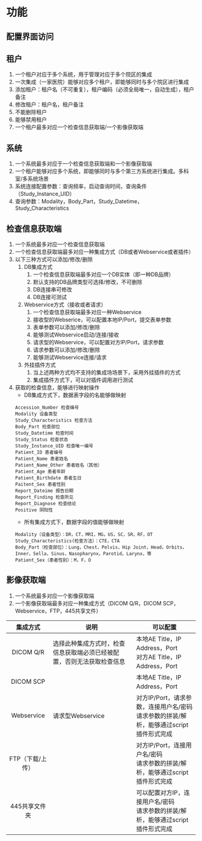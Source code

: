 # 功能

## 配置界面访问
## 租户
1. 一个租户对应于多个系统，用于管理对应于多个院区的集成
1. 一次集成（一家医院）能够对应多个租户，即能够同时与多个院区进行集成
1. 添加租户：租户名（不可重复），租户编码（必须全局唯一，自动生成），租户备注
1. 修改租户：租户名，租户备注
1. 不能删除租户
1. 能够禁用租户
1. 一个租户最多对应一个检查信息获取端/一个影像获取端

## 系统
1. 一个系统最多对应于一个检查信息获取端和一个影像获取端
1. 一个租户能够对应多个系统，即能够同时与多个第三方系统进行集成。多科室/多系统场景
1. 系统连接配置参数：查询频率，启动查询时间，查询条件（Study_Instance_UID）
1. 查询参数：Modality，Body_Part，Study_Datetime，Study_Characteristics

## 检查信息获取端
1. 一个系统最多对应一个检查信息获取端
1. 一个检查信息获取端最多对应一种集成方式（DB或者Webservice或者插件）
1. 以下三种方式可以添加/修改/删除
    1. DB集成方式
        1. 一个检查信息获取端最多对应一个DB实体（即一种DB品牌）
        1. 默认支持的DB品牌类型可选择/修改，不可删除
        1. DB连接串可修改
        1. DB连接可测试
    1. Webservice方式（接收或者请求）
        1. 一个检查信息获取端最多对应一种Webservice
        1. 接收型的Webserice，可以配置本地IP/Port，提交表单参数
        1. 表单参数可以添加/修改/删除
        1. 能够测试Webservice启动/连接/接收
        1. 请求型的Webservice，可以配置对方IP/Port，请求参数
        1. 请求参数可以添加/修改/删除
        1. 能够测试Webservice连接/请求
    1. 外挂插件方式
        1. 当上述两种方式均不支持的集成场场景下，采用外挂插件的方式
        1. 集成插件方式下，可以对插件调用进行测试
1. 获取的检查信息，能够进行映射操作
    * DB集成方式下，数据表字段的名能够做映射
    ```
    Accession_Number 检查编号
    Modality 设备类型
    Study_Characteristics 检查方法
    Body_Part 检查部位
    Study_Datetime 检查时间
    Study_Status 检查状态
    Study_Instance_UID 检查唯一编号
    Patient_ID 患者编号
    Patient_Name 患者姓名
    Patient_Name_Other 患者姓名（其他）
    Patient_Age 患者年龄
    Patient_Birthdate 患者生日
    Paitent_Sex 患者性别
    Report_Dateime 报告日期
    Report_Finding 检查所见
    Report_Diagnose 检查结论
    Positive 阴阳性
    ```
    * 所有集成方式下，数据字段的值能够做映射
    ```
    Modality（设备类型）：DR，CT，MRI，MG，US，SC，SR，RF，OT
    Study_Characteristics(检查方法）：CTE，CTA
    Body_Part（检查部位）：Lung，Chest，Pelvis，Hip Joint，Head，Orbits，Inner，Sella，Sinus，Nasopharynx，Parotid，Larynx，等
    Patient_Sex（患者性别）：M，F，O
    ```

## 影像获取端
1. 一个系统最多对应一个影像获取端
1. 一个影像获取端最多对应一种集成方式（DICOM Q/R，DICOM SCP，Webservice，FTP，445共享文件）

| 集成方式 | 说明 | 可以配置 |
| :-: | - | - |
| DICOM Q/R | 选择此种集成方式时，检查信息获取端必须已经被配置，否则无法获取检查信息 | 本地AE Title，IP Address，Port <br> 对方AE Title，IP Address，Port |
| DICOM SCP |  | 本地AE Title，IP Address，Port |
| Webservice | 请求型Webservice | 对方IP/Port，请求参数，连接用户名/密码 <br> 请求参数的拼装/解析，能够通过script插件形式完成 |
| FTP（下载/上传） |  | 对方IP/Port，连接用户名/密码 <br> 请求参数的拼装/解析，能够通过script插件形式完成 |
| 445共享文件夹 |  | 可以配置对方IP，连接用户名/密码 <br> 请求参数的拼装/解析，能够通过script插件形式完成 |
